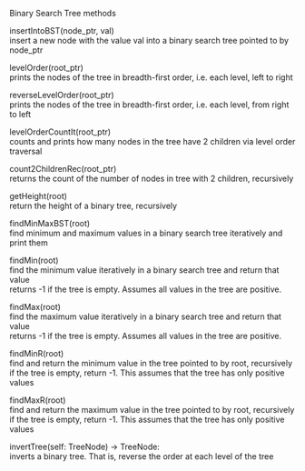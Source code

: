 Binary Search Tree methods  

insertIntoBST(node_ptr, val)  
insert a new node with the value val into a binary search tree pointed to by node_ptr  

levelOrder(root_ptr)  
prints the nodes of the tree in breadth-first order, i.e. each level, left to right  
  
reverseLevelOrder(root_ptr)  
prints the nodes of the tree in breadth-first order, i.e. each level, from right to left  

levelOrderCountIt(root_ptr)  
counts and prints how many nodes in the tree have 2 children via level order traversal  

count2ChildrenRec(root_ptr)  
returns the count of the number of nodes in tree with 2 children, recursively  

getHeight(root)  
return the height of a binary tree, recursively  

findMinMaxBST(root)  
find minimum and maximum values in a binary search tree iteratively and print them  

findMin(root)  
find the minimum value iteratively in a binary search tree and return that value  
returns -1 if the tree is empty. Assumes all values in the tree are positive.  

findMax(root)  
find the maximum value iteratively in a binary search tree and return that value  
returns -1 if the tree is empty. Assumes all values in the tree are positive.  

findMinR(root)  
find and return the minimum value in the tree pointed to by root, recursively  
if the tree is empty, return -1. This assumes that the tree has only positive values  

findMaxR(root)  
find and return the maximum value in the tree pointed to by root, recursively  
if the tree is empty, return -1. This assumes that the tree has only positive values  

invertTree(self: TreeNode) -> TreeNode:  
inverts a binary tree. That is, reverse the order at each level of the tree  


